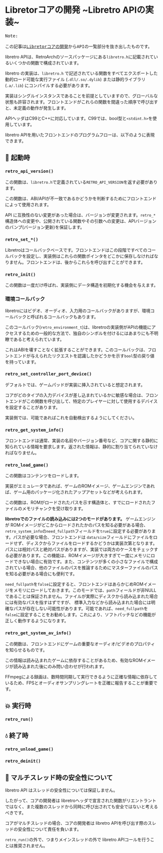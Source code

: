 # Libretorコアの開発 ~Libretro APIの実装~

<pre>
Note: 

この記事は<a href="developing-cores.md">Libretorコアの開発</a>からAPIの一覧部分を抜き出したものです。
</pre>

libretro APIは、RetroArchのソースパッケージにある`libretro.h`に記載されているいくつかの関数で構成されています。

libretro の実装は、`libretro.h` で記述されている関数をすべてエクスポートした動的ロード可能な実行ファイル (`.dll/.so/.dylib`) または静的ライブラリ (`.a/.lib`) にコンパイルする必要があります。

実装はシングルインスタンスであることを前提としていますので、グローバルな状態も許容されます。フロントエンドがこれらの関数を間違った順序で呼び出すと、未定義の動作が発生します。

APIヘッダはC99とC++に対応しています。C99では、bool型と`<stdint.h>`を使用しています。

libretro APIを用いたフロントエンドのプログラムフローは、以下のように表現できます。

## 🧨 起動時

### `retro_api_version()`

この関数は、`libretro.h`で定義されている`RETRO_API_VERSION`を返す必要があります。

この関数は、ABI/APIが不一致であるかどうかを判断するためにフロントエンドによって使用されます。

API に互換性のない変更があった場合は、バージョンが変更されます。`retro_*`構造体への変更や、公開されている関数やその引数への変更は、APIバージョンのバンプ(バージョン更新)を保証します。

### `retro_set_*()`

Libretroはコールバックベースです。フロントエンドはこの段階ですべてのコールバックを設定し、実装側はこれらの関数ポインタをどこかに保存しなければなりません。フロントエンドは、後からこれらを呼び出すことができます。

### `retro_init()`

この関数は一度だけ呼ばれ、実装側にデータ構造を初期化する機会を与えます。

### 環境コールバック

libretroにはビデオ、オーディオ、入力用のコールバックがありますが、環境コールバックと呼ばれるコールバックもあります。

このコールバック(`retro_environment_t`)は、libretroの実装側がAPIの機能にアクセスするための一般的な方法で、独自のシンボルを付けるにはあまりにも不明瞭であると考えられています。

これはABIを壊すことなく拡張することができます。このコールバックは、フロントエンドが与えられたリクエストを認識したかどうかを示す`bool`型の戻り値を持っています。

### `retro_set_controller_port_device()`

デフォルトでは、ゲームパッドが実装に挿入されていると想定されます。

コアがどのタイプの入力デバイスが差し込まれているかに敏感な場合は、フロントエンドがこの関数を呼び出して、特定のプレイヤーに対して使用するデバイスを設定することがあります。

実装側では、可能であればこれを自動検出するようにしてください。

### `retro_get_system_info()`

フロントエンドは通常、実装の名前やバージョン番号など、コアに関する静的に知られている情報を要求します。返された情報は、静的に割り当てられていなければなりません。

### `retro_load_game()`

この関数はコンテンツをロードします。

実装がエミュレータであれば、ゲームのROMイメージ、ゲームエンジンであれば、ゲーム用のパッケージ化されたアップアセットなどが考えられます。

この関数は、ROMがロードされたパスを示す構造体と、すでにロードされたファイルのメモリチャンクを受け取ります。

**libretroでのファイルの読み込みには2つのモードがあります。** ゲームエンジンが ROMイメージがどこからロードされたかのパスを知る必要がある場合、`retro_system_info`の`need_fullpath`フィールドを`true`に設定する必要があります。パスが必要な場合、フロントエンドは `data/size`フィールドにファイルをロードせず、ディスクからファイルをロードするかどうかは実装次第となります。パスには相対パスと絶対パスがありますが、実装では両方のケースをチェックする必要があります。この機能は、ROMイメージが大きすぎて一度にメモリにロードできない場合に有効です。また、コンテンツが多くの小さなファイルで構成されている場合、他のファイルのパスを推論するためにマスターファイルのパスを知る必要がある場合にも便利です。

`need_fullpath`を`false`に設定すると、フロントエンドはあらかじめROMイメージをメモリにロードしておきます。このモードでは、`path`フィールドが非NULLであることは保証されません。ファイルが実際にディスクから読み込まれた場合には有効なパスを指すはずですが、 標準入力などから読み込まれた場合には明確なパスが存在しない可能性があります。可能であれば、`need_fullpath`を`false`に設定することをお勧めします。これにより、ソフトパッチなどの機能が正しく動作するようになります。

### `retro_get_system_av_info()`

この関数は、フロントエンドにゲームの重要なオーディオ/ビデオのプロパティを知らせるものです。

この情報は読み込まれたゲームに依存することがあるため、有効なROMイメージが読み込まれた後にのみ問い合わせが行われます。

FFmpegによる録画は、数時間同期して実行できるように正確な情報に依存しているため、FPSとオーディオサンプリングレートを正確に報告することが重要です。

## 💥 実行時

### `retro_run()`

## 💧 終了時

### `retro_unload_game()`

### `retro_deinit()`

## 🧶 マルチスレッド時の安全性について

libretro API はスレッドの安全性については保証しません。

したがって、コアの開発者は libretroヘッダで宣言された関数がリエントラントではなく、また複数のスレッドから同時に呼び出されても安全ではないと考えるべきです。

コアがマルチスレッドの場合、コアの開発者は libretro APIを呼び出す際のスレッドの安全性について責任を負います。

`retro_run()`の外で、つまりメインスレッドの外で libretro APIコールを行うことは推奨されません。

